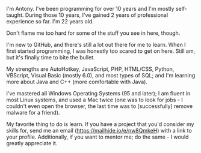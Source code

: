 I'm Antony. I've been programming for over 10 years and I'm mostly self-taught. During those 10 years, I've gained 2 years of professional experience so far. I'm 22 years old.

Don't flame me too hard for some of the stuff you see in here, though.

I'm new to GitHub, and there's still a lot out there for me to learn. When I first started programming, I was honestly too scared to get on here. Still am, but it's finally time to bite the bullet.

My strengths are AutoHotkey, JavaScript, PHP, HTML/CSS, Python, VBScript, Visual Basic (mostly 6.0), and most types of SQL; and I'm learning more about Java and C++ (more comfortable with Java).

I've mastered all Windows Operating Systems (95 and later); I am fluent in most Linux systems, and used a Mac twice (one was to look for jobs - I couldn't even open the browser, the last time was to [successfully] remove malware for a friend).

My favorite thing to do is learn. If you have a project that you'd consider my skills for, send me an email (https://mailhide.io/e/nw8QmkeH) with a link to your profile. Additionally, if you want to mentor me; do the same - I would greatly appreciate it.
